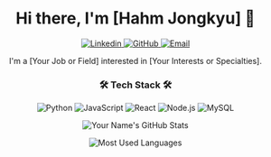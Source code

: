 <!-- Profile Header -->
<h1 align="center">Hi there, I'm [Hahm Jongkyu] 👋</h1>
<p align="center">
  <a href="https://www.linkedin.com/in/yourname/">
    <img alt="Linkedin" src="https://img.shields.io/badge/-Linkedin-blue?style=flat-square&logo=Linkedin&logoColor=white&link=https://www.linkedin.com/in/yourname/"/>
  </a>
  <a href="https://github.com/yourusername">
    <img alt="GitHub" src="https://img.shields.io/badge/-GitHub-black?style=flat-square&logo=GitHub&logoColor=white&link=https://github.com/yourusername"/>
  </a>
  <a href="mailto:youremail@gmail.com">
    <img alt="Email" src="https://img.shields.io/badge/-Email-red?style=flat-square&logo=Gmail&logoColor=white&link=mailto:youremail@gmail.com"/>
  </a>
</p>

<!-- About Me -->
<p align="center">I'm a [Your Job or Field] interested in [Your Interests or Specialties].</p>

<!-- Skills -->
<h3 align="center">🛠️ Tech Stack 🛠️</h3>
<p align="center">
  <img alt="Python" src="https://img.shields.io/badge/-Python-3776AB?style=flat-square&logo=Python&logoColor=white"/>
  <img alt="JavaScript" src="https://img.shields.io/badge/-JavaScript-F7DF1E?style=flat-square&logo=JavaScript&logoColor=black"/>
  <img alt="React" src="https://img.shields.io/badge/-React-61DAFB?style=flat-square&logo=React&logoColor=black"/>
  <img alt="Node.js" src="https://img.shields.io/badge/-Node.js-339933?style=flat-square&logo=Node.js&logoColor=white"/>
  <img alt="MySQL" src="https://img.shields.io/badge/-MySQL-4479A1?style=flat-square&logo=MySQL&logoColor=white"/>
</p>

<!-- Github Stats -->
<p align="center">
  <img src="https://github-readme-stats.vercel.app/api?username=yourusername&count_private=true&show_icons=true&theme=dracula" alt="Your Name's GitHub Stats" />
</p>

<!-- Most Used Languages -->
<p align="center">
  <img src="https://github-readme-stats.vercel.app/api/top-langs/?username=yourusername&layout=compact&theme=dracula" alt="Most Used Languages" />
</p>
